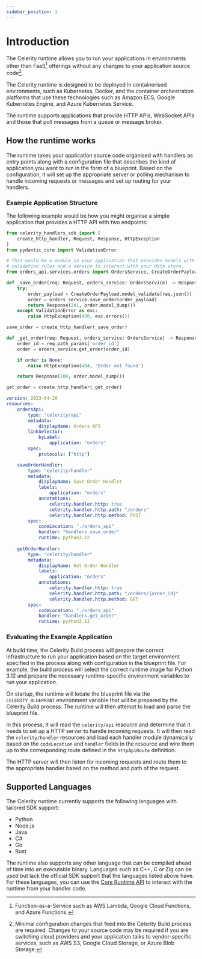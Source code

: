 ```yaml
---
sidebar_position: 1
---
```


# Introduction

The Celerity runtime allows you to run your applications in environments other than FaaS[^1] offerings without any changes to your application source code[^2].

[^1]: Function-as-a-Service such as AWS Lambda, Google Cloud Functions, and Azure Functions.
[^2]: Minimal configuration changes that feed into the Celerity Build process are required. Changes to your source code may be required if you are switching cloud providers and your application talks to vendor-specific services, such as AWS S3, Google Cloud Storage, or Azure Blob Storage.

The Celerity runtime is designed to be deployed in containerised environments, such as Kubernetes, Docker, and the container orchestration platforms that use these technologies such as Amazon ECS, Google Kubernetes Engine, and Azure Kubernetes Service.

The runtime supports applications that provide HTTP APIs, WebSocket APIs and those that poll messages from a queue or message broker.

## How the runtime works

The runtime takes your application source code organised with handlers as entry points along with a configuration file that describes the kind of application you want to run in the form of a blueprint.
Based on the configuration, it will set up the appropriate server or polling mechanism to handle incoming requests or messages and set up routing for your handlers.

### Example Application Structure

The following example would be how you might organise a simple application that provides a HTTP API with two endpoints:

```python title="/orders_api/handlers.py"
from celerity_handlers_sdk import (
    create_http_handler, Request, Response, HttpException
)
from pydantic_core import ValidationError

# This would be a module in your application that provides models with
# validation rules and a service to interact with your data store.
from orders_api.services.orders import OrdersService, CreateOrderPayload

def _save_order(req: Request, orders_service: OrdersService) -> Response:
    try:
        order_payload = CreateOrderPayload.model_validate(req.json())
        order = orders_service.save_order(order_payload)
        return Response(201, order.model_dump())
    except ValidationError as exc:
        raise HttpException(400, exc.errors())

save_order = create_http_handler(_save_order)

def _get_order(req: Request, orders_service: OrdersService) -> Response:
    order_id = req.path_params['order_id']
    order = orders_service.get_order(order_id)

    if order is None:
        raise HttpException(404, 'Order not found')

    return Response(200, order.model_dump())

get_order = create_http_handler(_get_order)
```

```yaml title="/application.blueprint.yaml"
version: 2023-04-20
resources:
    ordersApi:
        type: "celerity/api"
        metadata:
            displayName: Orders API
        linkSelector:
            byLabel:
                application: "orders"
        spec:
            protocols: ["http"]

    saveOrderHandler:
        type: "celerity/handler"
        metadata:
            displayName: Save Order Handler
            labels:
                application: "orders"
            annotations:
                celerity.handler.http: true
                celerity.handler.http.path: "/orders"
                celerity.handler.http.method: POST
        spec:
            codeLocation: "./orders_api"
            handler: "handlers.save_order"
            runtime: python3.12
    
    getOrderHandler:
        type: "celerity/handler"
        metadata:
            displayName: Get Order Handler
            labels:
                application: "orders"
            annotations:
                celerity.handler.http: true
                celerity.handler.http.path: "/orders/{order_id}"
                celerity.handler.http.method: GET
        spec:
            codeLocation: "./orders_api"
            handler: "handlers.get_order"
            runtime: python3.12
```

### Evaluating the Example Application

At build time, the Celerity Build process will prepare the correct infrastructure to run your application based on the target environment specified in the process along with configuration in the blueprint file.
For example, the build process will select the correct runtime image for Python 3.12 and prepare the necessary runtime-specific environment variables to run your application.

On startup, the runtime will locate the blueprint file via the `CELERITY_BLUEPRINT` environment variable that will be prepared by the Celerity Build process. The runtime will then attempt to load and parse the blueprint file.

In this process, it will read the `celerity/api` resource and determine that it needs to set up a HTTP server to handle incoming requests. It will then read the `celerity/handler` resources and load each handler module dynamically based on the `codeLocation` and `handler` fields in the resource and wire them up to the corresponding route defined in the `httpApiRoute` definition.

The HTTP server will then listen for incoming requests and route them to the appropriate handler based on the method and path of the request.

## Supported Languages

The Celerity runtime currently supports the following languages with tailored SDK support:

- Python
- Node.js
- Java
- C#
- Go
- Rust

The runtime also supports any other language that can be compiled ahead of time into an executable binary.
Languages such as C++, C or Zig can be used but lack the official SDK support that the languages listed above have. For these languages, you can use the [Core Runtime API](#) to interact with the runtime from your handler code.
